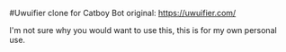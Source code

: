 #Uwuifier clone for Catboy Bot
original: https://uwuifier.com/

I'm not sure why you would want to use this, this is for my own personal use.

